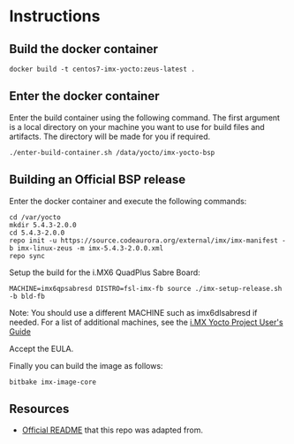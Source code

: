 # Instructions

## Build the docker container

```
docker build -t centos7-imx-yocto:zeus-latest .
```

## Enter the docker container

Enter the build container using the following command. The first argument is
a local directory on your machine you want to use for build files and
artifacts. The directory will be made for you if required.

```
./enter-build-container.sh /data/yocto/imx-yocto-bsp
```

## Building an Official BSP release

Enter the docker container and execute the following commands:

```
cd /var/yocto
mkdir 5.4.3-2.0.0
cd 5.4.3-2.0.0
repo init -u https://source.codeaurora.org/external/imx/imx-manifest -b imx-linux-zeus -m imx-5.4.3-2.0.0.xml
repo sync
```

Setup the build for the i.MX6 QuadPlus Sabre Board:

```
MACHINE=imx6qpsabresd DISTRO=fsl-imx-fb source ./imx-setup-release.sh -b bld-fb
```

Note: You should use a different MACHINE such as imx6dlsabresd if needed. For
a list of additional machines, see the [i.MX Yocto Project User's
Guide](https://www.nxp.com/docs/en/user-guide/IMX_YOCTO_PROJECT_USERS_GUIDE.pdf)

Accept the EULA.

Finally you can build the image as follows:

```
bitbake imx-image-core
```

## Resources

* [Official README](https://source.codeaurora.org/external/imx/imx-manifest/tree/README?h=imx-linux-zeus) that this repo was adapted from.
